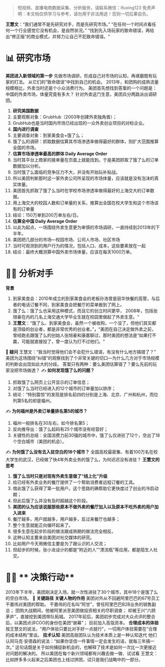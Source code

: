 
>
> 短视频、直播电商数据采集、分析服务，请联系微信：ifuxing123
> 免责声明：本文档仅供学习与参考，请勿用于非法用途！否则一切后果自负。
> 



**王慧文**：“我们通常不是先研究对手，而是先研究市场。”
“在任何一个时间点看任何一个行业感觉它没有机会，是自然状况。”
“找到先入场玩家的致命错误，再给出“修正版”的商业模式，并努力让自己不犯致命错误。“

# 📊 研究市场
**美团进入新领域的第一步**
先做市场调研，形成自己对市场的认知，再琢磨既有玩家的打法。
从它们的“致命错误”中找到自己的机会。
2013年，和团购的成熟流量规模相比，外卖当时还是个小众消费行为。
美团首先想找到答案的一个问题是：中国的外卖市场，体量究竟有多大？
针对外卖这门生意，美团兵分两路派出调研团。

1. **研究美国数据**
1. 主要观察对象：GrubHub（2003年创建外卖独角兽）；
1. GrubHub也是当时国内市场已经出现的一众外卖创业项目的对标企业。
1. **国内进行调查**
1. 主要调查对象：到家美食会+饿了么；
1. 饿了么的调研：抓取数据估算其市场渗透率做得最好的群体，则扩大范围推算全国的市场。
1. **估算市场渗透率最高的群体 Daily Average Order**
1. 当时其平台上商家的接单量在页面上就能找到。于是美团抓取了饿了么的订单数据加以分析。
1. 当时饿了么面临的竞争压力不大，并没有开始玩补贴战。
1. 所以美团判断那时这一家外卖公司所呈现的市场体量，应该就是没有泡沫的真实体量。
1. 美团首先抓取了饿了么当时在学校市场渗透率做得最好的上海交大的订单数据。
1. 用上海交大的校园人数和订单量的关系，推算出全国在校大学生和这个市场该有的订单量
1. 结论：150万单到200万单左右/日。
1. **估算全中国  Daily Average Order**
1. 以此为起点，一场围绕外卖生意更为审慎的市场调研，一直持续到2013年的下半年。
1. 美团把几部分的市场—校园市场、公司人市场、社区市场
1. 当时可观测到的用户行为的情况，包括人口、成本，这些要素放在一起
1. 结论：最终大概测算中国外卖市场体量，应该在每天1000万单。

# 🤼‍♂️ 分析对手
**背景**

1. 到家美食会：2010年成立的到家美食会的老板孙浩曾是丽华快餐的高管，与后者的电话订餐不同，到家美食会把餐厅的菜单搬到了网上。
1. 饿了么：饿了么也采用这种模式，而且它的创立时间更早， 2008年，包括张旭豪在内的几名上海交通大学毕业生就在校园里做起了外卖生意。“
1. **王慧文**：“饿了么、到家美食会，虽然一个被收购，一个没了，但他们其实都是顶级的创业者，都是非常优秀的创业者。”**，**“美团在自己决定做外卖之前，曾经跑去跟饿了么的创始人张旭豪和康嘉聊过，那时美团的想法是“如果打不赢，可能就直接投了，曾一度认为打不过他们。“

**🤔️ 疑问**
王慧文：“我当时觉得他们会不会犯什么错误，有没有什么地方搞错了？”
美团为这场围绕“纠错”的观察找到了个非常关键的切口—为什么几方对于市场规模的判断会出现如此大的分歧。
答案只有两种：要么美团估算错了？要么先前的玩家没把市场做透？
✍️  **如何发现饿了么的问题？**

1. 抓取饿了么网页上公开显示的订单信息；
1. 对饿了么当时已经进入的12个城市的订单量加以排序；
1. 结论：“特别震惊”的发现是排名前四的分别是上海、北京、广州和杭州，而位列第5名的却是福州。

✍️  **为何福州是外卖订单量排名第5的城市？**

1. 福州一般排名在30左右，如今排名第5；
1. 反向推导出：饿了么起码有25个城市没有经营好；
1. 关键性的总结：全国消费力前30强的城市中，饿了么仅进驻了12个，空出了18个空白城市（美团的机会）。

✍️  **为何饿了么没有去入驻空白的18个城市？**
全国高校最密集、有着100万名在校大学生的武汉，已经做了快4年外卖业务的饿了么，为何迟迟没有进驻？
**王慧文的思考**

1. **饿了么当时只是对现有外卖生意做了“线上化”升级**
1. 给已经有外卖业务的餐厅提供了一个帮助消费者远程订餐的工具。
1. 借此饿了么获得了第一批用户。这个思路的确帮助它更快度过了创业的冷启动期；
1. 但此后饿了么并没有及时超越这个阶段。
1. **美团的认为应该说服那些原本不做外卖的餐厅加入以及原本不吃外卖的用户加入进来**
1. 餐厅越多，用户就越多，用户越多，反过来餐厅也越多；
1. 整个生意就能正向循环起来了。
1. 很多生意在起步阶段的做法跟成熟期的做法完全相反。
1. 这种认知主要来自美团对社交媒体的研究。
1. 比如用户今天用微信主要是为了跟认识的人交流；
1. 但起步的时候，张小龙设计的都是“附近的人”“漂流瓶”等应用，都是陌生人社交。

# 🏃‍♂️ ** 决策行动**
2013年下半年，美团刚决定入场，就一次性进驻了30个城市，其中18个是饿了么的空白市场。
🔑 **关键路径**
**关键人物的作用**
美团对外从不回避阿里巴巴的67号员工干嘉伟对美团的帮助。
干嘉伟的花名叫“阿甘”，曾任阿里巴巴B2B业务的销售副总；
团购大战期间，他被阿里派至美团做投资相关的尽职调查；
却被王兴“六顾茅庐”，直接挖到美团带队拓城。
2017年前后，美团初步完成对大众点评的整合后，以美团点评COO的身份在美团“谢幕”；
目前加入高瓴资本。
**合理成本的体验**
按王慧文的说法，“用户体验只要比对手好一点就行”，一切用户体验需要在“合理的成本结构”里谈。
**技术认知**
美团高层团队认为技术本质上是一种认知迭代
他们认同马克·安德森的说法：“如果你坚信一件事情一定会发生的话，就每三年搞一次。”
这句话既是关于如何捕捉新机会的，也解释了技术是如何一次比一次更接近对问题的解决的。
所以美团在每个新兴领域都有兴趣去做一做、试试看
王慧文：比如拼多多火起来之后美团也上线过拼团，试只是我们战略中的一部分。
